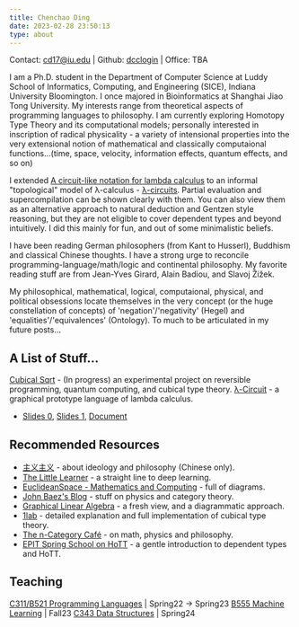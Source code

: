 ```yaml
---
title: Chenchao Ding
date: 2023-02-28 23:50:13
type: about
---
```


Contact: cd17@iu.edu | Github: [dcclogin](https://github.com/dcclogin) | Office: TBA

I am a Ph.D. student in the Department of Computer Science at Luddy School of Informatics, Computing, and Engineering (SICE), Indiana University Bloomington. I once majored in Bioinformatics at Shanghai Jiao Tong University. My interests range from theoretical aspects of programming languages to philosophy. I am currently exploring Homotopy Type Theory and its computational models; personally interested in inscription of radical physicality - a variety of intensional properties into the very extensional notion of mathematical and classically computaional functions...(time, space, velocity, information effects, quantum effects, and so on)

I extended [A circuit-like notation for lambda calculus](https://csvoss.com/circuit-notation-lambda-calculus) to an informal "topological" model of λ-calculus - [λ-circuits](https://github.com/dcclogin/SereneAzure/blob/master/lambda-circuits-215.pdf). Partial evaluation and supercompilation can be shown clearly with them. You can also view them as an alternative approach to natural deduction and Gentzen style reasoning, but they are not eligible to cover dependent types and beyond intuitively. I did this mainly for fun, and out of some minimalistic beliefs.

I have been reading German philosophers (from Kant to Husserl), Buddhism and classical Chinese thoughts. I have a strong urge to reconcile programming-language/math/logic and continental philosophy. My favorite reading stuff are from Jean-Yves Girard, Alain Badiou, and Slavoj Žižek.

My philosophical, mathematical, logical, computaional, physical, and political obsessions locate themselves in the very concept (or the huge constellation of concepts) of 'negation'/'negativity' (Hegel) and 'equalities'/'equivalences' (Ontology). To much to be articulated in my future posts...

## A List of Stuff...

[Cubical Sqrt](https://github.com/dcclogin/cubical-sqrt) - (In progress) an experimental project on reversible programming, quantum computing, and cubical type theory.
[λ-Circuit](https://github.com/dcclogin/SereneAzure/blob/master/lambda-circuits-215.pdf) - a graphical prototype language of lambda calculus.
 - [Slides 0](lambda-circuit-0.pdf), [Slides 1](), [Document]()

## Recommended Resources

- [主义主义](https://xmind.app/m/WdEcdT/) - about ideology and philosophy (Chinese only).
- [The Little Learner](https://www.thelittlelearner.com/) - a straight line to deep learning.
- [EuclideanSpace - Mathematics and Computing](https://www.euclideanspace.com/) - full of diagrams.
- [John Baez's Blog](https://johncarlosbaez.wordpress.com/) - stuff on physics and category theory.
- [Graphical Linear Algebra](https://graphicallinearalgebra.net/) - a fresh view, and a diagrammatic approach.
- [1lab](https://1lab.dev/) - detailed explanation and full implementation of cubical type theory.
- [The n-Category Café](https://golem.ph.utexas.edu/category/) - on math, physics and philosophy.
- [EPIT Spring School on HoTT](https://www.youtube.com/watch?v=bWEx2B4yovA) - a gentle introduction to dependent types and HoTT.

## Teaching

[C311/B521 Programming Languages](https://plprinciples.luddy.indiana.edu/index.html) | Spring22 → Spring23
[B555 Machine Learning]() | Fall23
[C343 Data Structures](https://iudatastructurescourse.github.io/course-web-page-spring-2024/) | Spring24


